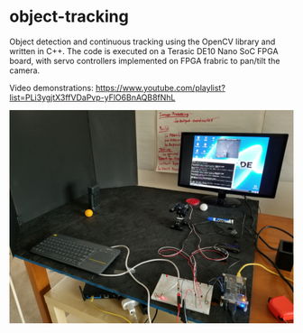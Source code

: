 # object-tracking
Object detection and continuous tracking using the OpenCV library and written in C++.
The code is executed on a Terasic DE10 Nano SoC FPGA board, with servo controllers implemented on FPGA frabric to pan/tilt the camera.

Video demonstrations: https://www.youtube.com/playlist?list=PLi3ygjtX3ffVDaPvp-yFlO6BnAQB8fNhL  



![alt text](https://github.com/ronaldynchan/object-tracking/blob/master/Testbench_Setup.jpg)







